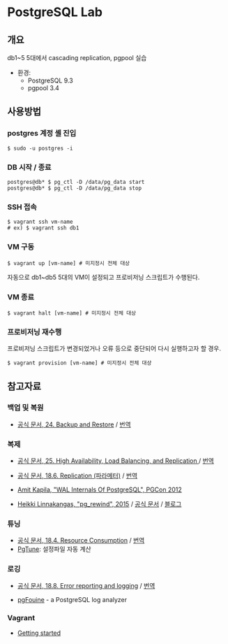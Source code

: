 # PostgreSQL Lab

## 개요

db1~5 5대에서 cascading replication, pgpool 실습

* 환경:
   - PostgreSQL 9.3
   - pgpool 3.4

## 사용방법

### postgres 계정 셸 진입

```
$ sudo -u postgres -i
```

### DB 시작 / 종료

```
postgres@db* $ pg_ctl -D /data/pg_data start
postgres@db* $ pg_ctl -D /data/pg_data stop
```


### SSH 접속

```
$ vagrant ssh vm-name
# ex) $ vagrant ssh db1
```

### VM 구동

```
$ vagrant up [vm-name] # 미지정시 전체 대상
```

자동으로 db1~db5 5대의 VM이 설정되고 프로비저닝 스크립트가 수행된다.


### VM 종료

```
$ vagrant halt [vm-name] # 미지정시 전체 대상
```

### 프로비저닝 재수행

프로비저닝 스크립트가 변경되었거나 오류 등으로 중단되어 다시 실행하고자 할 경우.

```
$ vagrant provision [vm-name] # 미지정시 전체 대상
```




## 참고자료

### 백업 및 복원

* [공식 문서, 24. Backup and Restore](http://www.postgresql.org/docs/9.3/static/backup.html) / [번역](http://postgresql.kr/docs/9.4/backup.html)


### 복제

* [공식 문서, 25. High Availability, Load Balancing, and Replication ](http://www.postgresql.org/docs/9.3/static/high-availability.html) / [번역](http://postgresql.kr/docs/9.4/high-availability.html)
* [공식 문서, 18.6. Replication (파라메터)](http://www.postgresql.org/docs/9.3/static/runtime-config-replication.html) / [번역](http://postgresql.kr/docs/9.4/runtime-config-replication.html)


* [Amit Kapila, "WAL Internals Of PostgreSQL", PGCon 2012 ](https://www.pgcon.org/2012/schedule/attachments/258_212_Internals%20Of%20PostgreSQL%20Wal.pdf)
* [Heikki Linnakangas, "pg_rewind", 2015](http://hlinnaka.iki.fi/presentations/NordicPGDay2015-pg_rewind.pdf) / [공식 문서](http://www.postgresql.org/docs/9.5/static/app-pgrewind.html) / [블로그](http://hlinnaka.iki.fi/2015/03/23/pg_rewind-in-postgresql-9-5/)

### 튜닝

* [공식 문서, 18.4. Resource Consumption](http://www.postgresql.org/docs/9.3/static/runtime-config-resource.html) / [번역](http://postgresql.kr/docs/9.4/runtime-config-resource.html)
* [PgTune](http://pgtune.leopard.in.ua/): 설정파일 자동 계산

### 로깅

* [공식 문서, 18.8. Error reporting and logging](http://www.postgresql.org/docs/9.3/static/runtime-config-logging.html) / [번역](http://postgresql.kr/docs/9.4/runtime-config-logging.html)

* [pgFouine](http://pgfouine.projects.pgfoundry.org/tutorial.html) - a PostgreSQL log analyzer


### Vagrant

* [Getting started](https://docs.vagrantup.com/v2/getting-started/index.html)
